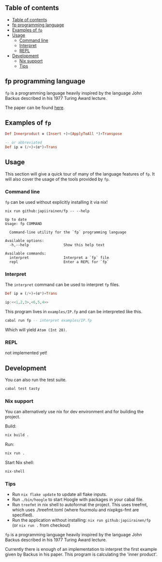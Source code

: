 ## Table of contents

- [Table of contents](#table-of-contents)
- [fp programming language](#fp-programming-language)
- [Examples of `fp`](#examples-of-fp)
- [Usage](#usage)
  - [Command line](#command-line)
  - [Interpret](#interpret)
  - [REPL](#repl)
- [Development](#development)
  - [Nix support](#nix-support)
  - [Tips](#tips)

## fp programming language

`fp` is a programming language heavily inspired by the language John Backus
described in his 1977 Turing Award lecture.

The paper can be found [here](https://dl.acm.org/doi/10.1145/359576.359579).

## Examples of `fp`

```haskell
Def Innerproduct ≡ (Insert +)∘(ApplyToAll *)∘Transpose

-- or abbreviated
Def ip ≡ (/+)∘(α*)∘Trans
```

## Usage

This section will give a quick tour of many of the language features of `fp`. It
will also cover the usage of the tools provided by `fp`.

### Command line

`fp` can be used without explicitly installing it via nix!

```
nix run github:japiirainen/fp -- --help
                 
Up to date
Usage: fp COMMAND

  Command-line utility for the `fp` programming language

Available options:
  -h,--help                Show this help text

Available commands:
  interpret                Interpret a `fp` file
  repl                     Enter a REPL for `fp`
```

### Interpret

The `interpret` command can be used to interpret `fp` files.

```haskell
Def ip ≡ (/+)∘(α*)∘Trans

ip:<<1,2,3>,<6,5,4>>
```

This program lives in `examples/IP.fp` and can be interpreted like this.

```haskell
cabal run fp -- interpret examples/IP.fp
```

Which will yield `Atom (Int 28)`.

### REPL

not implemented yet!

## Development

You can also run the test suite.

```sh
cabal test tasty
```

### Nix support

You can alternatively use nix for dev environment and for building the project.

Build:

```sh
nix build .
```

Run:

```sh
nix run .
```

Start Nix shell:

```sh
nix-shell
```

### Tips

- Run `nix flake update` to update all flake inputs.
- Run `./bin/hoogle` to start Hoogle with packages in your cabal file.
- Run `treefmt` in nix shell to autoformat the project. This uses treefmt, which uses ./treefmt.toml (where fourmolu and nixpkgs-fmt are specified).
- Run the application without installing: `nix run github:japiirainen/fp` (or `nix run .` from checkout)

`fp` is a programming language heavily inspired by the language John Backus
described in his 1977 Turing Award lecture.

Currently there is enough of an implementation to interpret the first example given by Backus in his paper. This program is calculating the 'inner product'.